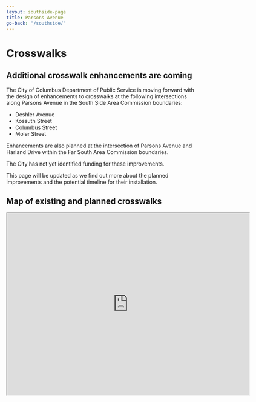 ```yaml
---
layout: southside-page
title: Parsons Avenue
go-back: "/southside/"
---
```


# Crosswalks

## Additional crosswalk enhancements are coming
The City of Columbus Department of Public Service is moving forward with the design of enhancements to crosswalks at the following intersections along Parsons Avenue in the South Side Area Commission boundaries:

- Deshler Avenue
- Kossuth Street
- Columbus Street
- Moler Street

Enhancements are also planned at the intersection of Parsons Avenue and Harland Drive within the Far South Area Commission boundaries.

The City has not yet identified funding for these improvements. 

This page will be updated as we find out more about the planned improvements and the potential timeline for their installation.

## Map of existing and planned crosswalks
<div class="map-container">
    <iframe src="https://www.google.com/maps/d/embed?mid=1zGcOAXHiy4st-TWYklcKbta8UEnk3uI&ehbc=2E312F&noprof=1" width="640" height="480" class="embed-map"></iframe>
</div>



